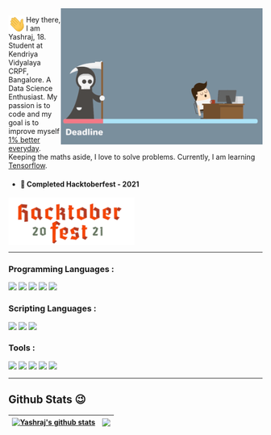 <img align="right" width=400 src="./assets/Lazy_Programmer.gif">

<img align="left" width="35px" src="./assets/Hi.gif">Hey there, I am Yashraj, 18. Student at Kendriya Vidyalaya CRPF, Bangalore. A Data Science Enthusiast. 
My passion is to code and my goal is to improve myself [1% better everyday](https://github.com/yashraj2003e/yashraj2003e/blob/main/assets/1%25-better.png). Keeping the maths aside, I love to solve problems. Currently, I am learning [Tensorflow](https://www.tensorflow.org/).

<p>
  
 <!-- - <h4>😄 An Alumni of Zero-To-Mastery Academy</h4>
  <a href="https://zerotomastery.io/"> <img align="center" width=250 src="./assets/ZTM.png"> </a> -->

  - <h4>🥳 Completed Hacktoberfest - 2021</h4>
  <a href="https://hacktoberfest.digitalocean.com/"> <img align="center" width=250 src="./assets/Hacktoberfest_2.png"> </a>
</p>

---

<h3 align="left">Programming Languages : </h3>
<p>
  <img width=30 src="https://cdn.jsdelivr.net/gh/devicons/devicon/icons/cplusplus/cplusplus-original.svg" /> 
  <img width=30 src="https://cdn.jsdelivr.net/gh/devicons/devicon/icons/python/python-original.svg" />
  <img width=30 src="https://cdn.jsdelivr.net/gh/devicons/devicon/icons/java/java-original.svg" />
  <img width=30 src="https://cdn.jsdelivr.net/gh/devicons/devicon/icons/dart/dart-original.svg" />
  <img width=30 src="https://cdn.jsdelivr.net/gh/devicons/devicon/icons/mysql/mysql-original.svg" />
</p>
<h3 align="left">Scripting Languages : </h3>
<p>
  <img width=30 src="https://cdn.jsdelivr.net/gh/devicons/devicon/icons/javascript/javascript-original.svg" />
  <img width=30 src="https://cdn.jsdelivr.net/gh/devicons/devicon/icons/html5/html5-original.svg" />
  <img width=30 src="https://cdn.jsdelivr.net/gh/devicons/devicon/icons/css3/css3-original.svg" />
</p>
<h3 align="left">Tools : </h3>
<p>
  <img width=30 src="https://cdn.jsdelivr.net/gh/devicons/devicon/icons/tensorflow/tensorflow-original.svg" />
  <img width=30 src="https://cdn.jsdelivr.net/gh/devicons/devicon/icons/jupyter/jupyter-original-wordmark.svg" />
  <img width=30 src="https://cdn.jsdelivr.net/gh/devicons/devicon/icons/flutter/flutter-original.svg" />
  <img width=30 src="https://cdn.jsdelivr.net/gh/devicons/devicon/icons/vscode/vscode-original.svg" />
  <img width=30 src="https://cdn.jsdelivr.net/gh/devicons/devicon/icons/git/git-original.svg" />
</p>

---

<h2> Github Stats 😉 </h2>

| <a href="https://github.com/yashraj2003e/github-readme-stats"><img align="center" src="https://github-readme-stats.vercel.app/api?username=yashraj2003e&show_icons=true&include_all_commits=true&theme=merko&hide_border=true" alt="Yashraj's github stats" /></a> | <a href="https://github.com/yashraj2003e/github-readme-stats"><img align="center" src="https://github-readme-stats.vercel.app/api/wakatime?username=yashraj2003e&theme=merko&border_color=008080" /></a> |
| ------------- | ------------- |
